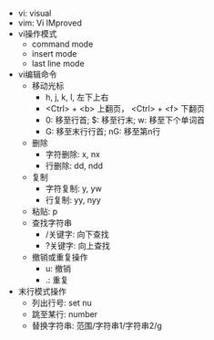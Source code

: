 - vi: visual
- vim: Vi IMproved
- vi操作模式
    - command mode
    - insert mode
    - last line mode
- vi编辑命令
    - 移动光标
        - h, j, k, l, 左下上右
        - \<Ctrl> + \<b> 上翻页， \<Ctrl> + \<f> 下翻页
        - 0: 移至行首; $: 移至行末; w: 移至下个单词首
        - G: 移至末行行首; nG: 移至第n行
    - 删除
        - 字符删除: x, nx
        - 行删除: dd, ndd
    - 复制
        - 字符复制: y, yw
        - 行复制: yy, nyy
    - 粘贴: p
    - 查找字符串
        - /关键字: 向下查找
        - ?关键字: 向上查找
    - 撤销或重复操作
        - u: 撤销
        - .: 重复
- 末行模式操作
    - 列出行号: set nu
    - 跳至某行: number
    - 替换字符串: 范围/字符串1/字符串2/g